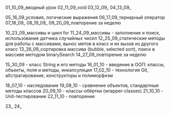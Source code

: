 01_10_09_вводный урок
02_11_09_void
03_12_09_
04_13_09_

05_16_09_условия, логические выражения
06_17_09_тернарный оператор
07_18_09_
08_19_09_
09_20_09_повторение за неделю

10_23_09_массивы и цикл for
11_24_09_массивы - заполнение и поиск, использование датчика случайных чисел
12_25_09_статические методы для работы с массивами, вынос метов в класс и их вызов из другого класс
13_26_09_сортировка массива (bubble, selected sort), поиск в массиве методом binarySearch
14_27_09_повторение за неделю

15_30_09 - класс String и его методы
16_01_10 - введение в ООП: классы, объекты, поля и методы, инкапсуляция
17_02_10 - технология Git, абстрагирование, конструкторы и полиморфизм

18_07_10 - наследование
19_08_10 - сравнение объектов, стандартные методы классов
20_09_10 - классы-обёртки (wrapper-classes)
21_10_10 - Unit-тестирование
22_11_10 - повторение

23_
24_